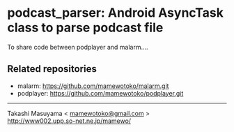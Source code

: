 podcast_parser: Android AsyncTask class to parse podcast file
=============================================================

To share code between podplayer and malarm....

Related repositories
--------------------

* malarm: https://github.com/mamewotoko/malarm.git
* podplayer: https://github.com/mamewotoko/podplayer.git

----
Takashi Masuyama < mamewotoko@gmail.com >  
http://www002.upp.so-net.ne.jp/mamewo/  
